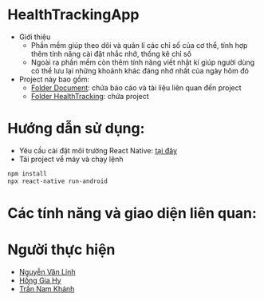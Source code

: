 # HealthTrackingApp
* Giới thiệu
	+ Phần mềm giúp theo dõi và quản lí các chỉ số của cơ thể, tính hợp thêm tính năng cài đặt nhắc nhở, thống kê chỉ số
	+ Ngoài ra phần mềm còn thêm tính năng viết nhật kí giúp người dùng có thể lưu lại những khoảnh khác đáng nhớ nhất của ngày hôm đó
* Project này bao gồm:
	+ [Folder Document](https://github.com/vanlinh1602/HealthTrackingApp/tree/master/Document): chứa báo cáo và tài liệu liên quan đến project
 	+ [Folder HealthTracking](https://github.com/vanlinh1602/HealthTrackingApp/tree/master/HealthTracking): chứa project
# Hướng dẫn sử dụng:
* Yêu cầu cài đặt môi trường React Native: [tại đây](https://reactnative.dev/docs/getting-started)
* Tải project về máy và chạy lệnh
```bash
npm install
npx react-native run-android
```
# Các tính năng và giao diện liên quan:

# Người thực hiện
* [Nguyễn Văn Linh](https://www.facebook.com/MonsieurKuma)
* [Hồng Gia Hy]()
* [Trần Nam Khánh]()
  
